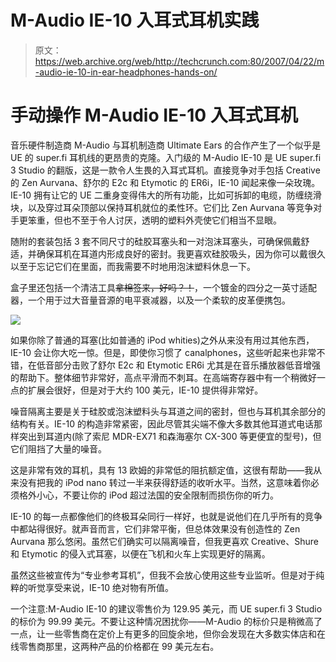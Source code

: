 # M-Audio IE-10 入耳式耳机实践

> 原文：<https://web.archive.org/web/http://techcrunch.com:80/2007/04/22/m-audio-ie-10-in-ear-headphones-hands-on/>

# 手动操作 M-Audio IE-10 入耳式耳机

音乐硬件制造商 M-Audio 与耳机制造商 Ultimate Ears 的合作产生了一个似乎是 UE 的 super.fi 耳机线的更昂贵的克隆。入门级的 M-Audio IE-10 是 UE super.fi 3 Studio 的翻版，这是一款令人生畏的入耳式耳机。直接竞争对手包括 Creative 的 Zen Aurvana、舒尔的 E2c 和 Etymotic 的 ER6i，IE-10 闻起来像一朵玫瑰。
 IE-10 拥有让它的 UE 二重身变得伟大的所有功能，比如可拆卸的电缆，防缠绕滑块，以及穿过耳朵顶部以保持耳机就位的柔性环。它们比 Zen Aurvana 等竞争对手更笨重，但也不至于令人讨厌，透明的塑料外壳使它们相当不显眼。

随附的套装包括 3 套不同尺寸的硅胶耳塞头和一对泡沫耳塞头，可确保佩戴舒适，并确保耳机在耳道内形成良好的密封。我更喜欢硅胶吸头，因为你可以戴很久以至于忘记它们在里面，而我需要不时地用泡沫塑料休息一下。

盒子里还包括一个清洁工具~~拿棉签来，好吗？！~~，一个镀金的四分之一英寸适配器，一个用于过大音量音源的电平衰减器，以及一个柔软的皮革便携包。

![](img/4ab7eb7c7c1075c22450bdb5bf59819a.png)

如果你除了普通的耳塞(比如普通的 iPod whities)之外从来没有用过其他东西，IE-10 会让你大吃一惊。但是，即使你习惯了 canalphones，这些听起来也非常不错，在低音部分击败了舒尔 E2c 和 Etymotic ER6i 尤其是在音乐播放器低音增强的帮助下。整体细节非常好，高点平滑而不刺耳。在高端寄存器中有一个稍微好一点的扩展会很好，但是对于大约 100 美元，IE-10 提供得非常好。

噪音隔离主要是关于硅胶或泡沫塑料头与耳道之间的密封，但也与耳机其余部分的结构有关。IE-10 的构造非常紧密，因此尽管其尖端不像大多数其他耳道式电话那样突出到耳道内(除了索尼 MDR-EX71 和森海塞尔 CX-300 等更便宜的型号)，但它们阻挡了大量的噪音。

这是非常有效的耳机，具有 13 欧姆的非常低的阻抗额定值，这很有帮助——我从来没有把我的 iPod nano 转过一半来获得舒适的收听水平。当然，这意味着你必须格外小心，不要让你的 iPod 超过法国的安全限制而损伤你的听力。

IE-10 的每一点都像他们的终极耳朵同行一样好，也就是说他们在几乎所有的竞争中都站得很好。就声音而言，它们非常平衡，但总体效果没有创造性的 Zen Aurvana 那么悠闲。虽然它们确实可以隔离噪音，但我更喜欢 Creative、Shure 和 Etymotic 的侵入式耳塞，以便在飞机和火车上实现更好的隔离。

虽然这些被宣传为“专业参考耳机”，但我不会放心使用这些专业监听。但是对于纯粹的听觉享受来说，IE-10 绝对物有所值。

一个注意:M-Audio IE-10 的建议零售价为 129.95 美元，而 UE super.fi 3 Studio 的标价为 99.99 美元。不要让这种情况困扰你——M-Audio 的标价只是稍微高了一点，让一些零售商在定价上有更多的回旋余地，但你会发现在大多数实体店和在线零售商那里，这两种产品的价格都在 99 美元左右。